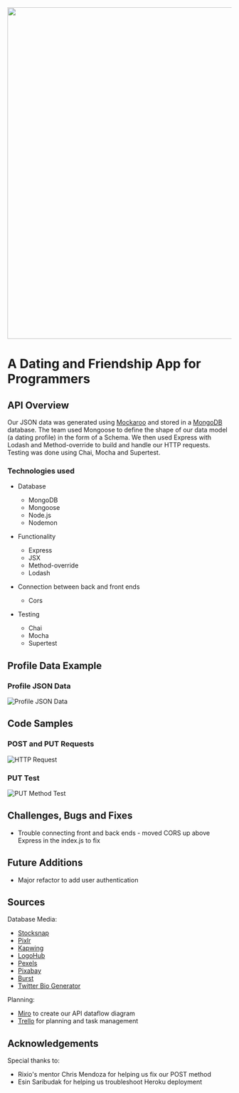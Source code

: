 <img width="746" src="https://user-images.githubusercontent.com/55994508/74997584-07820380-541c-11ea-9355-b1c8bad08032.png" />

# A Dating and Friendship App for Programmers

## API Overview

Our JSON data was generated using [Mockaroo](https://mockaroo.com/) and stored in a [MongoDB](https://www.mongodb.com/) database. The team used Mongoose to define the shape of our data model (a dating profile) in the form of a Schema. We then used Express with Lodash and Method-override to build and handle our HTTP requests. Testing was done using Chai, Mocha and Supertest.

### Technologies used

- Database
   - MongoDB
   - Mongoose
   - Node.js
   - Nodemon
   
- Functionality
   - Express
   - JSX
   - Method-override
   - Lodash
   
- Connection between back and front ends
   - Cors
   
- Testing
  - Chai
  - Mocha
  - Supertest
  
 ## Profile Data Example
 
 ### Profile JSON Data
 ![Profile JSON Data](https://user-images.githubusercontent.com/57021062/75055147-14453c80-549a-11ea-994b-142388b952fd.png)
 
 ## Code Samples
 
 ### POST and PUT Requests
![HTTP Request](https://user-images.githubusercontent.com/57021062/75055696-22e02380-549b-11ea-89ec-1357d8d6d540.png)

### PUT Test
![PUT Method Test](https://user-images.githubusercontent.com/57021062/75055717-2b385e80-549b-11ea-9056-47ee5c5c328a.png)


## Challenges, Bugs and Fixes

- Trouble connecting front and back ends - moved CORS up above Express in the index.js to fix

## Future Additions

- Major refactor to add user authentication

## Sources

Database Media:

- [Stocksnap](https://stocksnap.io/)
- [Pixlr](https://pixlr.com/)
- [Kapwing](https://www.kapwing/)
- [LogoHub](https://logohub.io/)
- [Pexels](https://www.pexels.com/)
- [Pixabay](https://pixabay.com/)
- [Burst](https://burst.shopify.com/)
- [Twitter Bio Generator](http://www.twitterbiogenerator.com/)

Planning:
- [Miro](https://miro.com/) to create our API dataflow diagram
- [Trello](http://www.trello.com) for planning and task management

## Acknowledgements

Special thanks to:
- Rixio's mentor Chris Mendoza for helping us fix our POST method
- Esin Saribudak for helping us troubleshoot Heroku deployment
